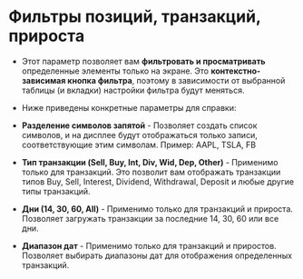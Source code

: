# **Фильтры позиций, транзакций, прироста**

- Этот параметр позволяет вам **фильтровать и просматривать** определенные элементы только на экране. Это **контекстно-зависимая кнопка фильтра**, поэтому в зависимости от выбранной таблицы (и вкладки) настройки фильтра будут меняться.
- Ниже приведены конкретные параметры для справки:

- **Разделение символов запятой** - Позволяет создать список символов, и на дисплее будут отображаться только записи, соответствующие этим символам. Пример: AAPL, TSLA, FB
- **Тип транзакции (Sell, Buy, Int, Div, Wid, Dep, Other)** - Применимо только для транзакций. Это позволит вам отображать транзакции типов Buy, Sell, Interest, Dividend, Withdrawal, Deposit и любые другие типы транзакций.
- **Дни (14, 30, 60, All)** - Применимо только для транзакций и прироста. Позволяет загружать транзакции за последние 14, 30, 60 или все дни.
- **Диапазон дат** - Применимо только для транзакций и приростов. Позволяет выбирать диапазоны дат для отображения определенных транзакций.
